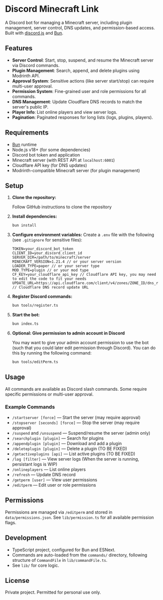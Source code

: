 # Discord Minecraft Link

A Discord bot for managing a Minecraft server, including plugin management, server control, DNS updates, and permission-based access. Built with [discord.js](https://discord.js.org/) and [Bun](https://bun.sh/).

## Features

- **Server Control**: Start, stop, suspend, and resume the Minecraft server via Discord commands.
- **Plugin Management**: Search, append, and delete plugins using Modrinth API.
- **Approval System**: Sensitive actions (like server start/stop) can require multi-user approval.
- **Permission System**: Fine-grained user and role permissions for all commands.
- **DNS Management**: Update Cloudflare DNS records to match the server's public IP.
- **Player Info**: List online players and view server logs.
- **Pagination**: Paginated responses for long lists (logs, plugins, players).

## Requirements

- [Bun](https://bun.sh/) runtime
- Node.js v18+ (for some dependencies)
- Discord bot token and application
- Minecraft server (with REST API at `localhost:6001`)
- Cloudflare API key (for DNS updates)
- Modrinth-compatible Minecraft server (for plugin management)

## Setup

1. **Clone the repository:**

	Follow GitHub instructions to clone the repository

2. **Install dependencies:**

   ```sh
   bun install
   ```

3. **Configure environment variables:**
   Create a `.env` file with the following (see `.gitignore` for sensitive files):

   ```env
   TOKEN=your_discord_bot_token
   CLIENT_ID=your_discord_client_id
   SERVER_DIR=/path/to/minecraft/server
   MINECRAFT_VERSION=1.21.4 // or your server version
   LOADER_TYPE=paper // or your server type
   MOD_TYPE=plugin // or your mod type
   CF_KEY=your_cloudflare_api_key // Cloudflare API key, you may need to edit the code to fit your needs
   UPDATE_URL=https://api.cloudflare.com/client/v4/zones/ZONE_ID/dns_records/RECORD_ID // Cloudflare DNS record update URL
   ```

4. **Register Discord commands:**

   ```sh
   bun tools/register.ts
   ```

5. **Start the bot:**

   ```sh
   bun index.ts
   ```

6. **Optional: Give permission to admin account in Discord**
	
	You may want to give your admin account permission to use the bot (such that you could later edit permission through Discord). You can do this by running the following command:
	
	```sh
	bun tools/editPerm.ts
	```

## Usage

All commands are available as Discord slash commands. Some require specific permissions or multi-user approval.

### Example Commands

- `/startserver [force]` — Start the server (may require approval)
- `/stopserver [seconds] [force]` — Stop the server (may require approval)
- `/suspend` and `/unsuspend` — Suspend/resume the server (admin only)
- `/searchplugin [plugin]` — Search for plugins
- `/appendplugin [plugin]` — Download and add a plugin
- `/deleteplugin [plugin]` — Delete a plugin (TO BE FIXED)
- `/getactiveplugins [api]` — List active plugins (TO BE FIXED)
- `/log [filter]` — View server logs (When the server is running, persistant logs is WIP)
- `/onlineplayers` — List online players
- `/refresh` — Update DNS record
- `/getperm [user]` — View user permissions
- `/editperm` — Edit user or role permissions

## Permissions

Permissions are managed via `/editperm` and stored in `data/permissions.json`. See `lib/permission.ts` for all available permission flags.

## Development

- TypeScript project, configured for Bun and ESNext.
- Commands are auto-loaded from the `commands/` directory, following structure of `CommandFile` in `lib/commandFile.ts`.
- See `lib/` for core logic.

## License

Private project. Permitted for personal use only.
